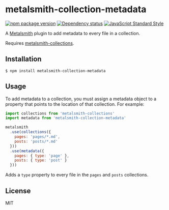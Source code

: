 metalsmith-collection-metadata
==============================

[![npm package version](https://img.shields.io/npm/v/metalsmith-collection-metadata.svg)](https://www.npmjs.com/package/metalsmith-collection-metadata)
[![Dependency status](https://img.shields.io/david/rbardini/metalsmith-collection-metadata.svg)](https://david-dm.org/rbardini/metalsmith-collection-metadata)
[![JavaScript Standard Style](https://img.shields.io/badge/code%20style-standard-brightgreen.svg)](http://standardjs.com/)


A [Metalsmith](https://github.com/metalsmith/metalsmith) plugin to add metadata to every file in a collection.

Requires [metalsmith-collections](https://github.com/segmentio/metalsmith-collections).

## Installation

```
$ npm install metalsmith-collection-metadata
```

## Usage

To add metadata to a collection, you must assign a metadata object to a property that points to the location of that collection. For example:

```js
import collections from 'metalsmith-collections'
import metadata from 'metalsmith-collection-metadata'

metalsmith
  .use(collections({
    pages: 'pages/*.md',
    posts: 'posts/*.md'
  }))
  .use(metadata({
    pages: { type: 'page' },
    posts: { type: 'post' }
  }))
```

Adds a `type` property to every file in the `pages` and `posts` collections.

## License

MIT
